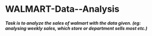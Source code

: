 # WALMART-Data--Analysis
##### Task is to analyze  the sales of  walmart with the data given. (eg: analysing weekly sales, which store or department sells most etc.)
